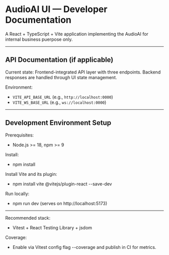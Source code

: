 # AudioAI UI — Developer Documentation

A React + TypeScript + Vite application implementing the AudioAI for internal business puerpose only.

---

## API Documentation (if applicable)

Current state: Frontend-integrated API layer with three endpoints. Backend responses are handled through UI state management.

Environment:
- `VITE_API_BASE_URL` (e.g., `http://localhost:0000`)
- `VITE_WS_BASE_URL` (e.g., `ws://localhost:0000`)

---

## Development Environment Setup

Prerequisites:
- Node.js >= 18, npm >= 9

Install:
- npm install

Install Vite and its plugin:
- npm install vite @vitejs/plugin-react --save-dev

Run locally:
- npm run dev (serves on http://localhost:5173)

---

Recommended stack:
- Vitest + React Testing Library + jsdom

Coverage:
- Enable via Vitest config flag --coverage and publish in CI for metrics.
